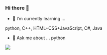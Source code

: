 ### Hi there 👋

<!--
**XieZheyuan/xiezheyuan** is a ✨ _special_ ✨ repository because its `README.md` (this file) appears on your GitHub profile.

Here are some ideas to get you started:

- 🔭 I’m currently working on ...
- 🌱 I’m currently learning ...
- 👯 I’m looking to collaborate on ...
- 🤔 I’m looking for help with ...
- 💬 Ask me about ...
- 📫 How to reach me: ...
- 😄 Pronouns: ...
- ⚡ Fun fact: ...
-->

- 🌱 I’m currently learning ...

python, C++, HTML+CSS+JavaScript, C#, Java

- 💬 Ask me about ...
python


![](https://github-readme-stats.vercel.app/api?username=xiezheyuan)
